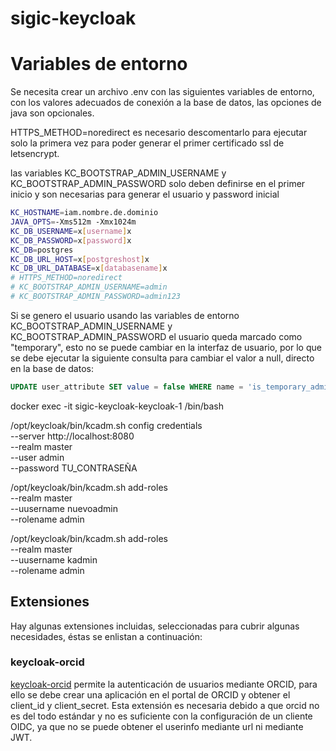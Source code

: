# sigic-keycloak


# Variables de entorno

Se necesita crear un archivo .env con las siguientes variables de entorno, con los
valores adecuados de conexión a la base de datos, las opciones de java son opcionales.

HTTPS_METHOD=noredirect es necesario descomentarlo para ejecutar solo la primera vez 
para poder generar el primer certificado ssl de letsencrypt. 

las variables KC_BOOTSTRAP_ADMIN_USERNAME y KC_BOOTSTRAP_ADMIN_PASSWORD solo deben 
definirse en el primer inicio y son necesarias para generar el usuario y password inicial

```bash
KC_HOSTNAME=iam.nombre.de.dominio
JAVA_OPTS=-Xms512m -Xmx1024m
KC_DB_USERNAME=x[username]x
KC_DB_PASSWORD=x[password]x
KC_DB=postgres
KC_DB_URL_HOST=x[postgreshost]x
KC_DB_URL_DATABASE=x[databasename]x
# HTTPS_METHOD=noredirect
# KC_BOOTSTRAP_ADMIN_USERNAME=admin
# KC_BOOTSTRAP_ADMIN_PASSWORD=admin123
```

Si se genero el usuario usando las variables de entorno KC_BOOTSTRAP_ADMIN_USERNAME y KC_BOOTSTRAP_ADMIN_PASSWORD
el usuario queda marcado como "temporary", esto no se puede cambiar en la interfaz de usuario, por lo que se debe 
ejecutar la siguiente consulta para cambiar el valor a null, directo en la base de datos:

```sql
UPDATE user_attribute SET value = false WHERE name = 'is_temporary_admin';
```

docker exec -it sigic-keycloak-keycloak-1 /bin/bash

/opt/keycloak/bin/kcadm.sh config credentials \
  --server http://localhost:8080 \
  --realm master \
  --user admin \
  --password TU_CONTRASEÑA

/opt/keycloak/bin/kcadm.sh add-roles \
  --realm master \
  --uusername nuevoadmin \
  --rolename admin


/opt/keycloak/bin/kcadm.sh add-roles \
  --realm master \
  --uusername kadmin \
  --rolename admin

## Extensiones

Hay algunas extensiones incluidas, seleccionadas para cubrir algunas necesidades, éstas se enlistan a continuación:

### keycloak-orcid

[keycloak-orcid](https://github.com/eosc-kc/keycloak-orcid) permite la autenticación de usuarios mediante ORCID, para 
ello se debe crear una aplicación en el portal de ORCID y obtener el client_id y client_secret. 
Esta extensión es necesaria debido a que orcid no es del todo estándar y no es suficiente con la configuración de un 
cliente OIDC, ya que no se puede obtener el userinfo mediante url ni mediante JWT.
